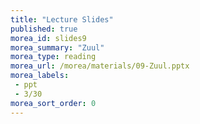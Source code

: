 ```yaml
---
title: "Lecture Slides"
published: true
morea_id: slides9
morea_summary: "Zuul"
morea_type: reading
morea_url: /morea/materials/09-Zuul.pptx
morea_labels:
 - ppt
 - 3/30
morea_sort_order: 0
---
```

